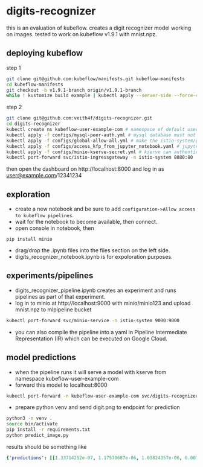 # digits-recognizer
this is an evaluation of kubeflow. creates a digit recognizer model working on images. tested to work on kubeflow v1.9.1 with mnist.npz.

## deploying kubeflow
step 1
```bash
git clone git@github.com:kubeflow/manifests.git kubeflow-manifests
cd kubeflow-manifests
git checkout -b v1.9.1-branch origin/v1.9.1-branch
while ! kustomize build example | kubectl apply --server-side --force-conflicts -f -; do echo "Retrying to apply resources"; sleep 20; done
```
step 2
```bash
git clone git@github.com:veith4f/digits-recognizer.git
cd digits-recognizer
kubectl create ns kubeflow-user-example-com # namespace of default user
kubectl apply -f configs/mysql-peer-auth.yml # mysql database must not do mtls
kubectl apply -f configs/global-allow-all.yml # make the istio-system/global-deny-all a global allow-all
kubectl apply -f configs/access_kfp_from_jupyter_notebook.yaml # jupyter notebooks of default user (namespace kubeflow-user-example-com) can create pipelines
kubectl apply -f configs/minio-kserve-secret.yml # kserve can authenticate to built-in minio
kubectl port-forward svc/istio-ingressgateway -n istio-system 8080:80
```
then open the dashboard on http://localhost:8000 and log in as user@example.com/12341234

## exploration
- create a new notebook and be sure to add `configuration->Allow access to kubeflow pipelines`.
- wait for the notebook to become available, then connect.
- open console in notebook, then
```
pip install minio
```
- drag/drop the .ipynb files into the files section on the left side.
- digits_recognizer_notebook.ipynb is for expoloration purposes.

## experiments/pipelines
- digits_recognizer_pipeline.ipynb creates an experiment and runs pipelines as part of that experiment.
- log in to minio at http://localhost:9000 with minio/minio123 and upload mnist.npz to mlpipeline bucket
```bash
kubectl port-forward svc/minio-service -n istio-system 9000:9000
```
- you can also compile the pipeline into a yaml in Pipeline Intermediate Representation (IR) which can be executed on Google Cloud.

## model predictions
- when the pipeline runs it will serve a model with kserve from namespace kubeflow-user-example-com
- forward this model to localhost:8000
```bash
kubectl port-forward -n kubeflow-user-example-com svc/digits-recognizer-predictor-00001-private 8000:80
```
- prepare python venv and send digit.png to endpoint for prediction
```bash
python3 -m venv .
source bin/activate
pip install -r requirements.txt
python predict_image.py
```
results should be something like
```yaml
{'predictions': [[1.33714252e-07, 1.17570687e-06, 1.03824357e-06, 0.0074280994, 1.30658311e-08, 0.984939337, 5.25189944e-06, 1.1648237e-05, 1.52014836e-05, 0.00759810442]]}
```
